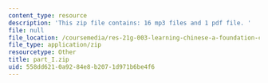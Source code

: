 ```yaml
---
content_type: resource
description: 'This zip file contains: 16 mp3 files and 1 pdf file. '
file: null
file_location: /coursemedia/res-21g-003-learning-chinese-a-foundation-course-in-mandarin-spring-2011/558dd6210a9284e8b2071d971b6be4f6_part_I.zip
file_type: application/zip
resourcetype: Other
title: part_I.zip
uid: 558dd621-0a92-84e8-b207-1d971b6be4f6
---
```


